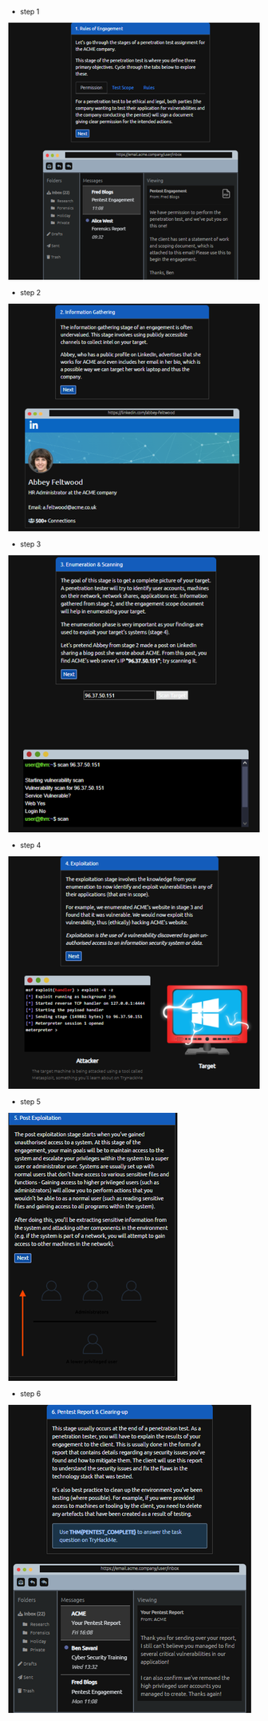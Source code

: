 * step 1

![Screenshot](../images/b2.png)
* step 2

![Screenshot](../images/b3.png)
* step 3

![Screenshot](../images/b4.png)
* step 4

![Screenshot](../images/b5.png)
* step 5

![Screenshot](../images/b6.png)
* step 6

![Screenshot](../images/b7.png)
